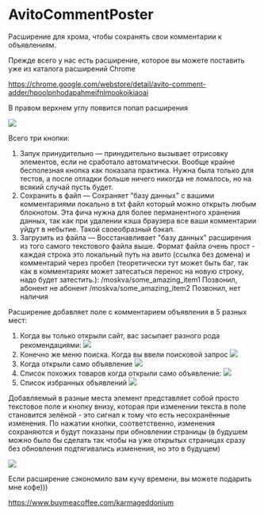 # AvitoCommentPoster
Расширение для хрома, чтобы сохранять свои комментарии к объявлениям.

Прежде всего у нас есть расширение, которое вы можете поставить уже из каталога расширений Chrome 

https://chrome.google.com/webstore/detail/avito-comment-adder/hpoolpnhodapahmeifnlmookojkiaoai

В правом верхнем углу появится попап расширения

![](https://sun9-34.userapi.com/impg/fyNN2RomufCyPGEXFntnlkVoU9EyWRQMUinJ3Q/iFRqXpN2P2g.jpg?size=336x285&quality=96&proxy=1&sign=6df7cb9dff11a6c1c1016c3a1dcd67c7&type=album)

Всего три кнопки:
1) Запук принудительно — принудительно вызывает отрисовку элементов, если не сработало автоматически. Вообще крайне бесполезная кнопка как показала практика. Нужна была только для тестов, а после отладки больше ничего никогда не ломалось, но на всякий случай пусть будет.
2) Сохранить в файл — Сохраняет "базу данных" с вашими комментариями локально в txt файл который можно открыть любым блокнотом. Эта фича нужна для более перманентного хранения данных, так как при удалении кэша браузера все ваши комментарии уйдут в небытие. Такой своеобразный бэкап.
3) Загрузить из файла — Восстанавливает "базу данных" расширения из того самого текстового файла выше. Формат файла очень прост - каждая строка это локальный путь на авито (ссылка без домена) и комментарий через пробел (теоретически тут может быть баг, так как в комментариях может затесаться перенос на новую строку, надо будет затестить.):
/moskva/some_amazing_item1 Позвонил, абонент не абонент
/moskva/some_amazing_item2 Позвонил, нет наличия

Расширение добавляет поле с комментарием объявления в 5 разных мест:
1) Когда вы только открыли сайт, вас засыпает разного рода рекомендациями:
![](https://sun9-25.userapi.com/impg/DdpHH9pTHyuPZjxcIcuds_d3f__OYR6SOskvMw/bYM9gzqQRks.jpg?size=1375x805&quality=96&proxy=1&sign=94161f98f6f08d867ad0216b3dcf0fdb&type=album)
2) Конечно же меню поиска. Когда вы ввели поисковой запрос
![](https://sun9-43.userapi.com/impg/TqppjYjjBrVn46n0njGfqUeh2_LRaN0f4Hd1JQ/V6dWo1tjHoI.jpg?size=1291x904&quality=96&proxy=1&sign=464d49d0c635fb5a934047151dda19b9&type=album)
3) Когда открыли само объявление
![](https://sun9-41.userapi.com/impg/_lbPKPl35MGPRrqPG-pkI2J9kQjcDIoPnElf0A/1bRyxU8T_h4.jpg?size=1102x925&quality=96&proxy=1&sign=d21b6d4830132ae1c287420fe10bfe8a&type=album)
4) Список похожих товаров когда открыли само объявление:
![](https://sun9-62.userapi.com/impg/IVCsEvikVKUS-evo-DnEzckk6VYOlt0QLuLk2g/zOOqBTHuLkI.jpg?size=1064x931&quality=96&proxy=1&sign=5eea4f4cf2a334ab7eb3ce79099b84ab&type=album)
5) Список избранных объявлений
![](https://sun9-72.userapi.com/impg/C8QbNxayo7i3iR1l0k3R3zTfd0IwXhB7ACsnGw/aqCGMc-W5oQ.jpg?size=1019x843&quality=96&proxy=1&sign=79b6442481291fa4f79e7c97ab102b3b&type=album)

Добавляемый в разные места элемент представляет собой просто текстовое поле и кнопку внизу, которая при изменении текста в поле становится зелёной - это сигнал к тому что есть несохранённые изменения. По нажатии кнопки, соответственно, изменения сохраняются и будут показаны при обновлении страницы (в будушем можно было бы сделать так чтобы на уже открытых страницах сразу без обновления подтягивались изменения, но это в будущем)

![](https://sun9-46.userapi.com/impg/yWtukk0H-aFuMMO0CFVxw3FcbbqosH0NPxGcSw/RxRhPW9dusU.jpg?size=377x344&quality=96&proxy=1&sign=86fa70f16984741b0805d7e86dd018a9&type=album)

Если расширение сэкономило вам кучу времени, вы можете подарить мне кофе)))

https://www.buymeacoffee.com/karmageddonium
